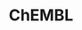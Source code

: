 ---
bigquery: https://console.cloud.google.com/bigquery?p=patents-public-data&d=ebi_chembl&page=dataset
citation: '"The ChEMBL database in 2017." Anna Gaulton, Anne Hersey, Michał Nowotka,
  A Patrícia Bento, Jon Chambers, David Mendez, Prudence Mutowo, Francis Atkinson,
  Louisa J Bellis, Elena Cibrián-Uhalte, Mark Davies, Nathan Dedman, Anneli Karlsson,
  María Paula Magariños, John P Overington, George Papadatos, Ines Smit, Andrew R
  Leach Nucleic acids Research (2017) 45 (Database Issue), D945-D954'
contributors: European Bioinformatics Institute
cost: None
description: ChEMBL Data is a manually curated database of small molecules used in
  drug discovery, including information about existing patented drugs.
documentation: 'schema: https://www.ebi.ac.uk/chembl/db_schema


  '
last_edit: Mon, 04 Apr 2022 19:07:30 GMT
location: https://console.cloud.google.com/marketplace/product/google_patents_public_datasets/chembl
maintained_by: EMBL-EBI, an outstation of European Molecular Biology Laboratory
related_publications: '

  ChEMBL: towards direct deposition of bioassay data.


  Mendez D, Gaulton A, Bento AP, Chambers J, De Veij M, Félix E, Magariños MP, Mosquera
  JF, Mutowo P, Nowotka M, Gordillo-Marañón M, Hunter F, Junco L, Mugumbate G, Rodriguez-Lopez
  M, Atkinson F, Bosc N, Radoux CJ, Segura-Cabrera A, Hersey A, Leach AR.


  — Nucleic Acids Res. 2019; 47(D1):D930-D940. doi: 10.1093/nar/gky1075

  '
schema_fields: '[''co_stem_id'', ''issue'', ''molecular_mechanism'', ''approval_date'',
  ''cell_source_organism'', ''doc_type'', ''activity_comment'', ''pchembl_value'',
  ''targrel_id'', ''assay_cell_type'', ''alert_id'', ''mec_id'', ''relationship_desc'',
  ''nda_type'', ''ref_type'', ''record_id'', ''dosed_ingredient'', ''l6'', ''ddd_value'',
  ''patent_use_code'', ''site_name'', ''irac_code'', ''black_box_warning'', ''assay_strain'',
  ''alert_set_id'', ''activity_id'', ''first_page'', ''direct_interaction'', ''tbl'',
  ''job_id'', ''oc_id'', ''disease_efficacy'', ''organism'', ''level2_description'',
  ''selectivity_comment'', ''warning_description'', ''withdrawn_reason'', ''target_desc'',
  ''cx_logd'', ''cx_logp'', ''max_phase'', ''acd_most_bpka'', ''molregno'', ''metabolite_record_id'',
  ''drugind_id'', ''mw_monoisotopic'', ''domain_id'', ''full_molformula'', ''tissue_id'',
  ''qed_weighted'', ''warnref_id'', ''full_mwt'', ''site_id'', ''biocomp_id'', ''mol_atc_id'',
  ''stem'', ''target_type'', ''country'', ''src_compound_id'', ''abstract'', ''standard_inchi'',
  ''usan_year'', ''target_mapping'', ''frac_class_id'', ''who_name'', ''warning_id'',
  ''confidence_score'', ''set_name'', ''ddd_admr'', ''status'', ''ro3_pass'', ''num_lipinski_ro5_violations'',
  ''canonical_smiles'', ''cell_id'', ''assay_tissue'', ''targcomp_id'', ''structure_type'',
  ''comments'', ''chebi_par_id'', ''aromatic_rings'', ''met_id'', ''delist_flag'',
  ''volume'', ''num_alerts'', ''assay_organism'', ''ridx'', ''ddd_id'', ''bao_endpoint'',
  ''rgid'', ''published_value'', ''withdrawn_class'', ''smarts'', ''level1_description'',
  ''publication_number'', ''num_ro5_violations'', ''patent_expire_date'', ''predbind_id'',
  ''domain_description'', ''active_ingredient'', ''curation_comment'', ''hrac_class_id'',
  ''assay_type'', ''natural_product'', ''src_description'', ''atc_code'', ''l5'',
  ''standard_type'', ''research_stem'', ''usan_stem'', ''confidence'', ''availability_type'',
  ''src_short_name'', ''heavy_atoms'', ''trade_name'', ''tid'', ''annotation'', ''isoform'',
  ''actsm_id'', ''curated_by'', ''mesh_id'', ''therapeutic_flag'', ''assay_id'', ''downgraded'',
  ''caloha_id'', ''standard_value'', ''parent_go_id'', ''db_source'', ''acd_most_apka'',
  ''molsyn_id'', ''cellosaurus_id'', ''value'', ''domain_type'', ''efo_term'', ''dosage_form'',
  ''previous_company'', ''as_id'', ''assay_class_id'', ''variant_id'', ''parent_type'',
  ''topical'', ''compound_name'', ''met_comment'', ''ingredient'', ''rtb'', ''level3'',
  ''relationship'', ''drug_product_flag'', ''ad_type'', ''aidx'', ''stem_class'',
  ''ddd_comment'', ''result_flag'', ''cell_source_tax_id'', ''hbd_lipinski'', ''potential_duplicate'',
  ''hrac_code'', ''major_class'', ''start_position'', ''creation_date'', ''chembl_id'',
  ''mc_target_name'', ''pathway_key'', ''binding_site_comment'', ''mol_frac_id'',
  ''uo_units'', ''last_page'', ''activity_count'', ''ref_id'', ''strength'', ''indication_class'',
  ''mol_hrac_id'', ''innovator_company'', ''mc_organism'', ''l3'', ''sequence'', ''last_active'',
  ''hba_lipinski'', ''toid'', ''product_id'', ''parent_id'', ''route'', ''warning_country'',
  ''l8'', ''standard_upper_value'', ''drug_substance_flag'', ''molecular_species'',
  ''assay_test_type'', ''class_type'', ''first_approval'', ''published_relation'',
  ''ref_url'', ''std_act_id'', ''sei'', ''site_residues'', ''bao_id'', ''standard_text_value'',
  ''class_level'', ''parenteral'', ''usan_stem_definition'', ''cl_lincs_id'', ''irac_class_id'',
  ''cell_source_tissue'', ''year'', ''formulation_id'', ''compsyn_id'', ''qudt_units'',
  ''mw_freebase'', ''standard_relation'', ''accession'', ''assay_desc'', ''lle'',
  ''mc_tax_id'', ''upper_value'', ''published_type'', ''standard_inchi_key'', ''l7'',
  ''type'', ''protein_class_synonym'', ''level4'', ''log_id'', ''withdrawn_flag'',
  ''uberon_id'', ''polymer_flag'', ''label'', ''enzyme_name'', ''metref_id'', ''component_synonym'',
  ''bto_id'', ''cidx'', ''level5'', ''short_name'', ''action_type'', ''source'', ''related_tid'',
  ''text_value'', ''tax_id'', ''warning_class'', ''patent_id'', ''doc_id'', ''efo_id'',
  ''assay_tax_id'', ''protein_class_desc'', ''journal'', ''first_in_class'', ''mesh_heading'',
  ''psa'', ''applicant_full_name'', ''idx'', ''mecref_id'', ''authors'', ''relation'',
  ''molecule_type'', ''frac_code'', ''level2'', ''go_id'', ''active_molregno'', ''db_version'',
  ''prodrug'', ''pref_name'', ''end_position'', ''assay_source'', ''aspect'', ''pubmed_id'',
  ''mechanism_of_action'', ''data_validity_comment'', ''withdrawn_year'', ''entity_type'',
  ''molfile'', ''cx_most_apka'', ''protclasssyn_id'', ''doi'', ''updated_on'', ''smid'',
  ''l4'', ''helm_notation'', ''parameter_value'', ''updated_by'', ''sitecomp_id'',
  ''species_group_flag'', ''syn_type'', ''usan_stem_id'', ''source_domain_id'', ''cell_ontology_id'',
  ''name'', ''alogp'', ''homologue'', ''level3_description'', ''prediction_method'',
  ''src_id'', ''ap_id'', ''normal_range_max'', ''component_type'', ''cell_name'',
  ''path'', ''acd_logp'', ''level1'', ''assay_param_id'', ''component_id'', ''inorganic_flag'',
  ''ddd_units'', ''mutation'', ''priority'', ''acd_logd'', ''standard_flag'', ''mc_target_type'',
  ''max_phase_for_ind'', ''orig_description'', ''parameter_type'', ''definition'',
  ''bei'', ''src_assay_id'', ''stat'', ''protein_class_id'', ''warning_type'', ''ass_cls_map_id'',
  ''description'', ''domain_name'', ''assay_category'', ''assay_subcellular_fraction'',
  ''patent_no'', ''l1'', ''mechanism_comment'', ''comp_go_id'', ''published_units'',
  ''normal_range_min'', ''usan_substem'', ''le'', ''who_extra'', ''title'', ''compound_key'',
  ''entity_id'', ''units'', ''pathway_id'', ''comp_class_id'', ''standard_units'',
  ''cx_most_bpka'', ''met_conversion'', ''prod_pat_id'', ''compd_id'', ''relationship_type'',
  ''subgroup'', ''drug_record_id'', ''res_stem_id'', ''tid_fixed'', ''version'', ''bao_format'',
  ''enzyme_tid'', ''warning_year'', ''mol_irac_id'', ''withdrawn_country'', ''alert_name'',
  ''hbd'', ''substrate_record_id'', ''clo_id'', ''submission_date'', ''synonyms'',
  ''l2'', ''level4_description'', ''chirality'', ''mc_target_accession'', ''company'',
  ''sequence_md5sum'', ''oral'', ''parent_molregno'', ''cpd_str_alert_id'', ''cell_description'',
  ''indref_id'', ''hba'']'
shortname: chembl
tags:
- biotechnology
- health
- chemical
- bioinformatics
- medical
terms_of_use: CC BY-SA 3.0
title: ChEMBL
uuid: e232a192-965c-4ec9-904c-155b6dfe56c5
---